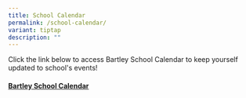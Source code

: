 ```yaml
---
title: School Calendar
permalink: /school-calendar/
variant: tiptap
description: ""
---
```

<p>Click the link below to access Bartley School Calendar to keep yourself
updated to school's events!</p>
<h4><a href="https://calendar.google.com/calendar/embed?src=c_ngg4h5g83e6gk2nv5kjgp69alo%40group.calendar.google.com&amp;ctz=Asia%2FSingapore" rel="noopener nofollow" target="_blank">Bartley School Calendar</a></h4>
<p></p>